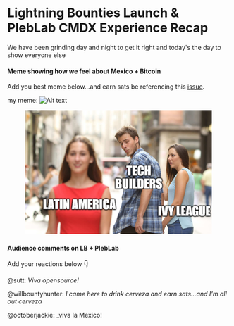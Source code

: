 # Lightning Bounties Launch & PlebLab CMDX Experience Recap

We have been grinding day and night to get it right and today's the day to show everyone else

#### Meme showing how we feel about Mexico + Bitcoin

Add you best meme below...and earn sats be referencing this [issue](https://github.com/MIT-Bitcoin-2024/demo-gitbook-blog/issues/1).

my meme: 
![Alt text](https://i.redd.it/swmcx9xl98od1.jpeg "a title")

<figure><img src=".gitbook/assets/lb-bf.png" alt=""><figcaption></figcaption></figure>

#### Audience comments on LB + PlebLab

Add your reactions below 👇

@sutt: _Viva opensource!_

@willbountyhunter: _I came here to drink cerveza and earn sats...and I'm all out cerveza_

@octoberjackie: _viva la Mexico!
